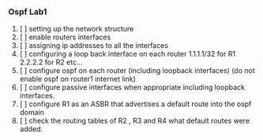 ### Ospf Lab1
1. [ ] setting up the network structure
  1. [ ] enable routers interfaces
  1. [ ] assigning ip addresses to all the interfaces
1. [ ] configuring a loop back interface on each router 1.1.1.1/32 for R1 2.2.2.2 for R2 etc...
1. [ ] configure ospf on each router (including loopback interfaces)  (do not enable ospf on router1 internet link)
1. [ ] configure passive interfaces when appropriate including loopback interfaces.
1. [ ] configure R1 as an ASBR that advertises a default route into the ospf domain
1. [ ] check the routing tables of R2 , R3 and R4 what default routes were added.
